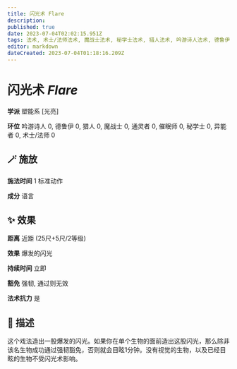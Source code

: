 ```yaml
---
title: 闪光术 Flare
description: 
published: true
date: 2023-07-04T02:02:15.951Z
tags: 法术, 术士/法师法术, 魔战士法术, 秘学士法术, 猎人法术, 吟游诗人法术, 德鲁伊法术, 异能者法术, 催眠师法术, 通灵者法术, 塑能系, 光亮, 戏法/祷念
editor: markdown
dateCreated: 2023-07-04T01:18:16.209Z
---
```


# **闪光术** *Flare*

**学派** 塑能系 \[光亮\] 

**环位** 吟游诗人 0, 德鲁伊 0, 猎人 0, 魔战士 0, 通灵者 0, 催眠师 0, 秘学士 0, 异能者 0, 术士/法师 0

## 🪄 施放

**施法时间** 1 标准动作

**成分** 语言

## ✨ 效果  

**距离** 近距 (25尺+5尺/2等级) 

**效果** 爆发的闪光 

**持续时间** 立即 

**豁免** 强韧, 通过则无效

**法术抗力** 是

## 📖 描述

这个戏法造出一股爆发的闪光。如果你在单个生物的面前造出这股闪光，那么除非该名生物成功通过强韧豁免，否则就会目眩1分钟。没有视觉的生物，以及已经目眩的生物不受闪光术影响。
    